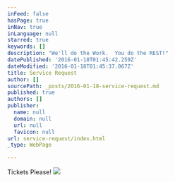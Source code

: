 ```yaml
---
inFeed: false
hasPage: true
inNav: true
inLanguage: null
starred: true
keywords: []
description: "We'll do the Work.  You do the REST!"
datePublished: '2016-01-18T01:45:42.259Z'
dateModified: '2016-01-18T01:45:37.067Z'
title: Service Request
author: []
sourcePath: _posts/2016-01-18-service-request.md
published: true
authors: []
publisher:
  name: null
  domain: null
  url: null
  favicon: null
url: service-request/index.html
_type: WebPage

---
```

Tickets Please!
![](https://s3-us-west-2.amazonaws.com/the-grid-img/p/e184b331eef41d54cedad7e2f6ebbe238db3ba90.png)